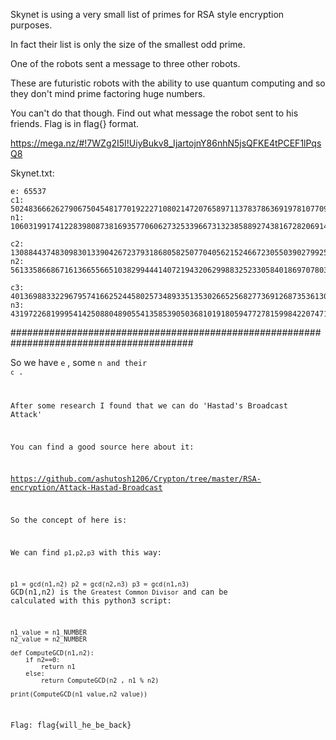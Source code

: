 Skynet is using a very small list of primes for RSA style encryption purposes. 

In fact their list is only the size of the smallest odd prime. 

One of the robots sent a message to three other robots. 

These are futuristic robots with the ability to use quantum computing and so they don't mind prime factoring huge numbers.

You can't do that though. Find out what message the robot sent to his friends. Flag is in flag{} format. 

https://mega.nz/#!7WZg2I5I!UiyBukv8_IjartojnY86nhN5jsQFKE4tPCEF1lPqsQ8

Skynet.txt:

```
e: 65537
c1: 5024836662627906750454817701922271080214720765897113783786369197810770999608528443597447448508876214100063962982376037712548944474807897847869334582773452689962992522987755069402952836848501053684233233850594080254869
n1: 10603199174122839808738169357706062732533966731323858892743816728206914395320609331466257631096646511986506501272036007668358071304364156150345138983648630874220488837685118753574424686204595981514561343227316297317899

c2: 130884437483098301339042672379318680582507704056215246672305503902799253294397268030727540524911640778691710963573363763216872030631281953772411963153320471648783848323158455504315739311667392161460121273259241311534
n2: 5613358668671613665566510382994441407219432062998832523305840186970780370368271618683122274081615792349154210168307159475914213081021759597948038689876676892007399580995868266543309872185843728429426430822156211839073

c3: 40136988332296795741662524458025734893351353026652568277369126873536130787573840288544348201399567767278683800132245661707440297299339161485942455489387697524794283615358478900857853907316854396647838513117062760230880
n3: 43197226819995414250880489055413585390503681019180594772781599842207471693041753129885439403306011423063922105541557658194092177558145184151460920732675652134876335722840331008185551706229533179802997366680787866083523
```

#########################################################################################

So we have <code>e</code> , some <code>n</codes> and their <code>c</code> .

After some research I found that we can do 'Hastad's Broadcast Attack'

You can find a good source here about it:

https://github.com/ashutosh1206/Crypton/tree/master/RSA-encryption/Attack-Hastad-Broadcast

So the concept of here is:

We can find <code>p1,p2,p3</code> with this way:

`
p1 = gcd(n1,n2)
p2 = gcd(n2,n3)
p3 = gcd(n1,n3)
`
GCD(n1,n2) is the `Greatest Common Divisor` and can be calculated with this python3 script:

```
n1_value = n1_NUMBER
n2_value = n2_NUMBER

def ComputeGCD(n1,n2):
    if n2==0:
        return n1
    else:
        return ComputeGCD(n2 , n1 % n2)

print(ComputeGCD(n1_value,n2_value))
```



Flag: flag{will_he_be_back}
